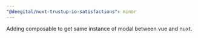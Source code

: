 ```yaml
---
"@deegital/nuxt-trustup-io-satisfactions": minor
---
```


Adding composable to get same instance of modal between vue and nuxt.

